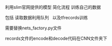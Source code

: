 
利用slim官网提供的模型 简化流程  训练自己的数据

包括
读取数据利用队列  
以及tfrecords训练

需要替换nets_factory.py文件

records文件的encode和decode代码在CNN文件夹下
